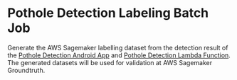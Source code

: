 # Pothole Detection Labeling Batch Job
Generate the AWS Sagemaker labelling dataset from the detection result of the [Pothole Detection Android App](https://github.com/lihyin/pothole-detection-app) and [Pothole Detection Lambda Function](https://github.com/lihyin/pothole-detection-lambda). The generated datasets will be used for validation at AWS Sagemaker Groundtruth.
